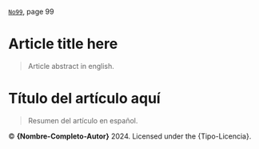 [`No99`](https://federacionastronomica.es/index.php/the-journal/archive), page 99

# Article title here 
> Article abstract in english.

# Título del artículo aquí 
> Resumen del artículo en español.

:copyright: **{Nombre-Completo-Autor}** 2024. Licensed under the {Tipo-Licencia}.